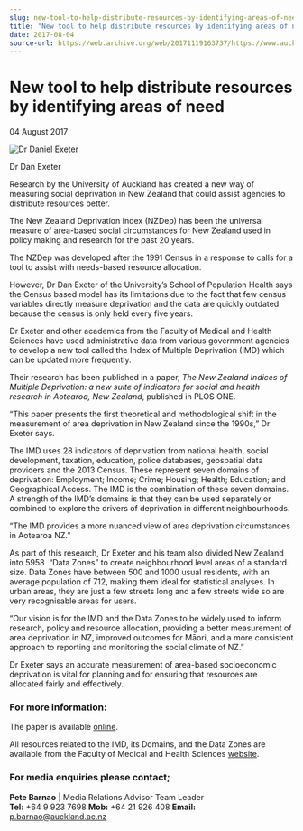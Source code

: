 ```yaml
---
slug: new-tool-to-help-distribute-resources-by-identifying-areas-of-need
title: "New tool to help distribute resources by identifying areas of need"
date: 2017-08-04
source-url: https://web.archive.org/web/20171119163737/https://www.auckland.ac.nz/en/about/news-events-and-notices/news/news-2017/08/new-tool-to-help-distribute-resources.html
---
```

New tool to help distribute resources by identifying areas of need
==================================================================

04 August 2017

![Dr Daniel Exeter](https://www.auckland.ac.nz/en/about/news-events-and-notices/news/news-2017/08/new-tool-to-help-distribute-resources/_jcr_content/par/textimage/image.img.jpg/1502056167848.jpg "Dr Daniel Exeter")

Dr Dan Exeter

Research by the University of Auckland has created a new way of measuring social deprivation in New Zealand that could assist agencies to distribute resources better.

The New Zealand Deprivation Index (NZDep) has been the universal measure of area-based social circumstances for New Zealand used in policy making and research for the past 20 years.

The NZDep was developed after the 1991 Census in a response to calls for a tool to assist with needs-based resource allocation.

However, Dr Dan Exeter of the University’s School of Population Health says the Census based model has its limitations due to the fact that few census variables directly measure deprivation and the data are quickly outdated because the census is only held every five years.

Dr Exeter and other academics from the Faculty of Medical and Health Sciences have used administrative data from various government agencies to develop a new tool called the Index of Multiple Deprivation (IMD) which can be updated more frequently.

Their research has been published in a paper, _The New Zealand Indices of Multiple Deprivation: a new suite of indicators for social and health research in Aotearoa, New Zealand_, published in PLOS ONE.

“This paper presents the first theoretical and methodological shift in the measurement of area deprivation in New Zealand since the 1990s,” Dr Exeter says.

The IMD uses 28 indicators of deprivation from national health, social development, taxation, education, police databases, geospatial data providers and the 2013 Census. These represent seven domains of deprivation: Employment; Income; Crime; Housing; Health; Education; and Geographical Access. The IMD is the combination of these seven domains. A strength of the IMD’s domains is that they can be used separately or combined to explore the drivers of deprivation in different neighbourhoods.

“The IMD provides a more nuanced view of area deprivation circumstances in Aotearoa NZ.”

As part of this research, Dr Exeter and his team also divided New Zealand into 5958  “Data Zones” to create neighbourhood level areas of a standard size. Data Zones have between 500 and 1000 usual residents, with an average population of 712, making them ideal for statistical analyses. In urban areas, they are just a few streets long and a few streets wide so are very recognisable areas for users.

“Our vision is for the IMD and the Data Zones to be widely used to inform research, policy and resource allocation, providing a better measurement of area deprivation in NZ, improved outcomes for Māori, and a more consistent approach to reporting and monitoring the social climate of NZ.”

Dr Exeter says an accurate measurement of area-based socioeconomic deprivation is vital for planning and for ensuring that resources are allocated fairly and effectively.

### For more information:

The paper is available [online](http://journals.plos.org/plosone/article?id=10.1371/journal.pone.0181260).

All resources related to the IMD, its Domains, and the Data Zones are available from the Faculty of Medical and Health Sciences [website](http://www.fmhs.auckland.ac.nz/imd).

### **For media enquiries please contact;**

**Pete Barnao** | Media Relations Advisor Team Leader  
**Tel:** +64 9 923 7698 **Mob:** +64 21 926 408 **Email:** p.barnao@auckland.ac.nz